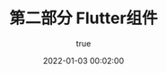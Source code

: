 ---
pageComponent:
  name: Catalogue
  data:
    path: 120302.Flutter组件
    imgUrl: /img/01.png
    description: k8S
title: 第二部分 Flutter组件
date: 2022-01-03 00:02:00
permalink: /flutter/wedget/
sidebar: false
article: false
comment: false
editLink: false
author:
  name: xiaoliuxuesheng
  link: https://github.com/xiaoliuxuesheng
---